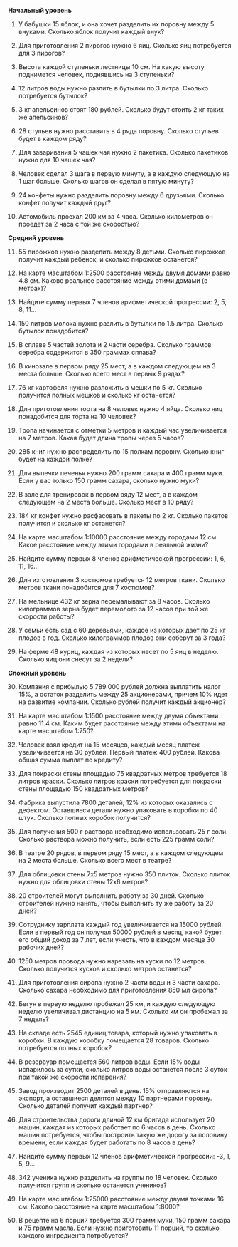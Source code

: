 **Начальный уровень**
1. У бабушки 15 яблок, и она хочет разделить их поровну между 5 внуками. Сколько яблок получит каждый внук?

2. Для приготовления 2 пирогов нужно 6 яиц. Сколько яиц потребуется для 3 пирогов?

3. Высота каждой ступеньки лестницы 10 см. На какую высоту поднимется человек, поднявшись на 3 ступеньки?

4. 12 литров воды нужно разлить в бутылки по 3 литра. Сколько потребуется бутылок?

5. 3 кг апельсинов стоят 180 рублей. Сколько будут стоить 2 кг таких же апельсинов?

6. 28 стульев нужно расставить в 4 ряда поровну. Сколько стульев будет в каждом ряду?

7. Для заваривания 5 чашек чая нужно 2 пакетика. Сколько пакетиков нужно для 10 чашек чая?

8. Человек сделал 3 шага в первую минуту, а в каждую следующую на 1 шаг больше. Сколько шагов он сделал в пятую минуту?

9. 24 конфеты нужно разделить поровну между 6 друзьями. Сколько конфет получит каждый друг?

10. Автомобиль проехал 200 км за 4 часа. Сколько километров он проедет за 2 часа с той же скоростью?

**Средний уровень**

11. 55 пирожков нужно разделить между 8 детьми. Сколько пирожков получит каждый ребенок, и сколько пирожков останется?

12. На карте масштабом 1:2500 расстояние между двумя домами равно 4.8 см. Каково реальное расстояние между этими домами (в метрах)?

13. Найдите сумму первых 7 членов арифметической прогрессии: 2, 5, 8, 11...

14. 150 литров молока нужно разлить в бутылки по 1.5 литра. Сколько бутылок понадобится?

15. В сплаве 5 частей золота и 2 части серебра. Сколько граммов серебра содержится в 350 граммах сплава?

16. В кинозале в первом ряду 25 мест, а в каждом следующем на 3 места больше. Сколько всего мест в первых 9 рядах?

17. 76 кг картофеля нужно разложить в мешки по 5 кг. Сколько получится полных мешков и сколько кг останется?

18. Для приготовления торта на 8 человек нужно 4 яйца. Сколько яиц понадобится для торта на 10 человек?

19. Тропа начинается с отметки 5 метров и каждый час увеличивается на 7 метров. Какая будет длина тропы через 5 часов?

20. 285 книг нужно распределить по 15 полкам поровну. Сколько книг будет на каждой полке?

21. Для выпечки печенья нужно 200 грамм сахара и 400 грамм муки. Если у вас только 150 грамм сахара, сколько нужно муки?

22. В зале для тренировок в первом ряду 12 мест, а в каждом следующем на 2 места больше. Сколько мест в 10 ряду?

23. 184 кг конфет нужно расфасовать в пакеты по 2 кг. Сколько пакетов получится и сколько кг останется?

24. На карте масштабом 1:10000 расстояние между городами 12 см. Какое расстояние между этими городами в реальной жизни?

25. Найдите сумму первых 8 членов арифметической прогрессии: 1, 6, 11, 16...

26. Для изготовления 3 костюмов требуется 12 метров ткани. Сколько метров ткани понадобится для 7 костюмов?

27. На мельнице 432 кг зерна перемалывают за 8 часов. Сколько килограммов зерна будет перемолото за 12 часов при той же скорости работы?

28. У семьи есть сад с 60 деревьями, каждое из которых дает по 25 кг плодов в год. Сколько килограммов плодов они соберут за 3 года?

29. На ферме 48 куриц, каждая из которых несет по 5 яиц в неделю. Сколько яиц они снесут за 2 недели?

**Сложный уровень**

30. Компания с прибылью 5 789 000 рублей должна выплатить налог 15%, а остаток разделить между 25 акционерами, причем 10% идет на развитие компании. Сколько рублей получит каждый акционер?

31. На карте масштабом 1:1500 расстояние между двумя объектами равно 11.4 см. Каким будет расстояние между этими объектами на карте масштабом 1:750?

32. Человек взял кредит на 15 месяцев, каждый месяц платеж увеличивается на 30 рублей. Первый платеж 400 рублей. Какова общая сумма выплат по кредиту?

33. Для покраски стены площадью 75 квадратных метров требуется 18 литров краски. Сколько литров краски потребуется для покраски стены площадью 150 квадратных метров?

34. Фабрика выпустила 7800 деталей, 12% из которых оказались с дефектом. Оставшиеся детали нужно упаковать в коробки по 40 штук. Сколько полных коробок получится?

35. Для получения 500 г раствора необходимо использовать 25 г соли. Сколько раствора можно получить, если есть 225 грамм соли?

36. В театре 20 рядов, в первом ряду 15 мест, а в каждом следующем на 2 места больше. Сколько всего мест в театре?

37. Для облицовки стены 7x5 метров нужно 350 плиток. Сколько плиток нужно для облицовки стены 12x6 метров?

38. 20 строителей могут выполнить работу за 30 дней. Сколько строителей нужно нанять, чтобы выполнить ту же работу за 20 дней?

39. Сотруднику зарплата каждый год увеличивается на 15000 рублей. Если в первый год он получал 50000 рублей в месяц, какой будет его общий доход за 7 лет, если учесть, что в каждом месяце 30 рабочих дней?

40. 1250 метров провода нужно нарезать на куски по 12 метров. Сколько получится кусков и сколько метров останется?

41. Для приготовления сиропа нужно 2 части воды и 3 части сахара. Сколько сахара необходимо для приготовления 850 мл сиропа?

42. Бегун в первую неделю пробежал 25 км, и каждую следующую неделю увеличивал дистанцию на 5 км. Сколько км он пробежал за 7 недель?

43. На складе есть 2545 единиц товара, который нужно упаковать в коробки. В каждую коробку помещается 28 товаров. Сколько потребуется полных коробок?

44. В резервуар помещается 560 литров воды. Если 15% воды испарилось за сутки, сколько литров воды останется после 3 суток при такой же скорости испарения?

45. Завод производит 2500 деталей в день. 15% отправляются на экспорт, а оставшиеся делятся между 10 партнерами поровну. Сколько деталей получит каждый партнер?

46. Для строительства дороги длиной 12 км бригада использует 20 машин, каждая из которых работает по 6 часов в день. Сколько машин потребуется, чтобы построить такую же дорогу за половину времени, если каждая будет работать по 8 часов в день?

47. Найдите сумму первых 12 членов арифметической прогрессии: -3, 1, 5, 9...

48. 342 ученика нужно разделить на группы по 18 человек. Сколько получится групп и сколько останется учеников?

49. На карте масштабом 1:25000 расстояние между двумя точками 16 см. Каково расстояние на карте масштабом 1:8000?

50. В рецепте на 6 порций требуется 300 грамм муки, 150 грамм сахара и 75 грамм масла. Если нужно приготовить 11 порций, то сколько каждого ингредиента потребуется?

